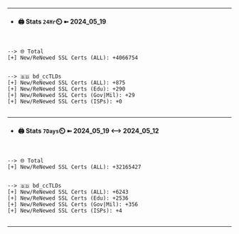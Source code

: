 

---
- #### 🖨️ **Stats** `24Hr`⏲️ ➼ 2024_05_19
```console


--> 🌐 Total
[+] New/ReNewed SSL Certs (ALL): +4066754


--> 🇧🇩 bd_ccTLDs
[+] New/ReNewed SSL Certs (ALL): +875
[+] New/ReNewed SSL Certs (Edu): +290
[+] New/ReNewed SSL Certs (Gov|Mil): +29
[+] New/ReNewed SSL Certs (ISPs): +0


```

---
- #### 🖨️ **Stats** `7Days`⏲️ ➼ 2024_05_19 <--> 2024_05_12
```console


--> 🌐 Total
[+] New/ReNewed SSL Certs (ALL): +32165427


--> 🇧🇩 bd_ccTLDs
[+] New/ReNewed SSL Certs (ALL): +6243
[+] New/ReNewed SSL Certs (Edu): +2536
[+] New/ReNewed SSL Certs (Gov|Mil): +356
[+] New/ReNewed SSL Certs (ISPs): +4


```

---

